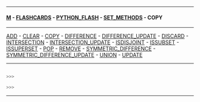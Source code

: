 
---

#### [M](https://github.com/ttltrk/TTT/blob/master/menu.md) - [FLASHCARDS](https://github.com/ttltrk/TTT/tree/master/FLASHCARDS/FLASHCARDS.md) - [PYTHON_FLASH](https://github.com/ttltrk/TTT/tree/master/FLASHCARDS/PYTHON_FLASH/PYTHON_FLASH.md) - [SET_METHODS](https://github.com/ttltrk/TTT/tree/master/FLASHCARDS/PYTHON_FLASH/SET_METHODS/SET_METHODS.md) - COPY

---

[ADD](https://github.com/ttltrk/TTT/tree/master/FLASHCARDS/PYTHON_FLASH/SET_METHODS/ADD.md) -
[CLEAR](https://github.com/ttltrk/TTT/tree/master/FLASHCARDS/PYTHON_FLASH/SET_METHODS/CLEAR.md) -
[COPY](https://github.com/ttltrk/TTT/tree/master/FLASHCARDS/PYTHON_FLASH/SET_METHODS/COPY.md) -
[DIFFERENCE](https://github.com/ttltrk/TTT/tree/master/FLASHCARDS/PYTHON_FLASH/SET_METHODS/DIFFERENCE.md) -
[DIFFERENCE_UPDATE](https://github.com/ttltrk/TTT/tree/master/FLASHCARDS/PYTHON_FLASH/SET_METHODS/DIFFERENCE_UPDATE.md) -
[DISCARD](https://github.com/ttltrk/TTT/tree/master/FLASHCARDS/PYTHON_FLASH/SET_METHODS/DISCARD.md) -
[INTERSECTION](https://github.com/ttltrk/TTT/tree/master/FLASHCARDS/PYTHON_FLASH/SET_METHODS/INTERSECTION.md) -
[INTERSECTION_UPDATE](https://github.com/ttltrk/TTT/tree/master/FLASHCARDS/PYTHON_FLASH/SET_METHODS/INTERSECTION_UPDATE.md) -
[ISDISJOINT](https://github.com/ttltrk/TTT/tree/master/FLASHCARDS/PYTHON_FLASH/SET_METHODS/ISDISJOINT.md) -
[ISSUBSET](https://github.com/ttltrk/TTT/tree/master/FLASHCARDS/PYTHON_FLASH/SET_METHODS/ISSUBSET.md) -
[ISSUPERSET](https://github.com/ttltrk/TTT/tree/master/FLASHCARDS/PYTHON_FLASH/SET_METHODS/ISSUPERSET.md) -
[POP](https://github.com/ttltrk/TTT/tree/master/FLASHCARDS/PYTHON_FLASH/SET_METHODS/POP.md) -
[REMOVE](https://github.com/ttltrk/TTT/tree/master/FLASHCARDS/PYTHON_FLASH/SET_METHODS/REMOVE.md) -
[SYMMETRIC_DIFFERENCE](https://github.com/ttltrk/TTT/tree/master/FLASHCARDS/PYTHON_FLASH/SET_METHODS/SYMMETRIC_DIFFERENCE.md) -
[SYMMETRIC_DIFFERENCE_UPDATE](https://github.com/ttltrk/TTT/tree/master/FLASHCARDS/PYTHON_FLASH/SET_METHODS/SYMMETRIC_DIFFERENCE_UPDATE.md) -
[UNION](https://github.com/ttltrk/TTT/tree/master/FLASHCARDS/PYTHON_FLASH/SET_METHODS/UNION.md) -
[UPDATE](https://github.com/ttltrk/TTT/tree/master/FLASHCARDS/PYTHON_FLASH/SET_METHODS/UPDATE.md)

---

```py

>>>

>>>
```

---
